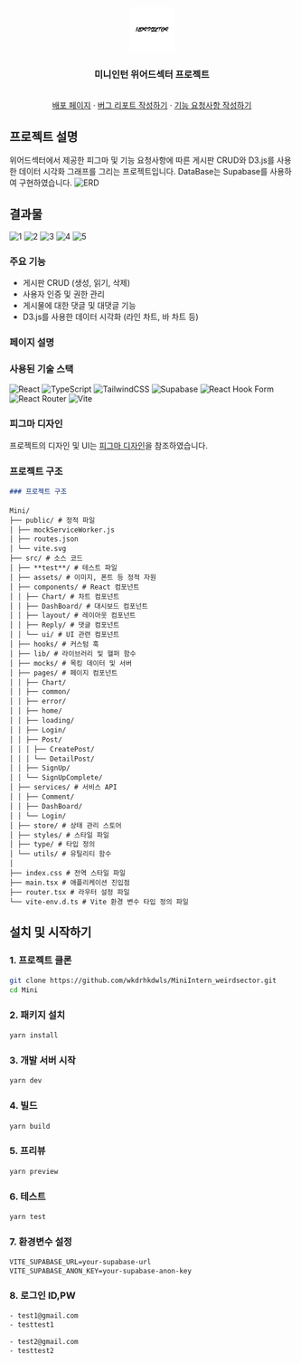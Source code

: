 <!-- PROJECT LOGO -->
<br />
<div align="center">
  <a href="https://github.com/othneildrew/Best-README-Template">
    <img src="src/assets/Logo.svg" alt="Logo" width="80" height="80">
  </a>

  <h3 align="center">미니인턴 위어드섹터 프로젝트</h3>

  <p align="center">
    <br />
    <a href="https://miniinterntest.netlify.app/">배포 페이지</a>
    ·
    <a href="https://github.com/wkdrhkdwls/MiniIntern_weirdsector/issues/new?assignees=&labels=bug&projects=&template=%EB%B2%84%EA%B7%B8-%EB%A6%AC%ED%8F%AC%ED%8A%B8-%EC%9D%B4%EC%8A%88.md&title=">버그 리포트 작성하기</a>
    ·
    <a href="https://github.com/wkdrhkdwls/MiniIntern_weirdsector/issues/new?assignees=&labels=documentation%2C+enhancement&projects=&template=%EA%B8%B0%EB%8A%A5-%EC%9A%94%EC%B2%AD-%EC%9D%B4%EC%8A%88.md&title=">기능 요청사항 작성하기</a>
  </p>
</div>

<!-- ABOUT THE PROJECT -->

## 프로젝트 설명

위어드섹터에서 제공한 피그마 및 기능 요청사항에 따른 게시판 CRUD와 D3.js를 사용한 데이터 시각화 그래프를 그리는 프로젝트입니다. DataBase는 Supabase를 사용하여 구현하였습니다.
![ERD](./assets/ERD.png)

## 결과물

![1](./assets/ReadMe/1.gif)
![2](./assets/ReadMe/2.gif)
![3](./assets/ReadMe/3.gif)
![4](./assets/ReadMe/4.gif)
![5](./assets/ReadMe/5.gif)

### 주요 기능

- 게시판 CRUD (생성, 읽기, 삭제)
- 사용자 인증 및 권한 관리
- 게시물에 대한 댓글 및 대댓글 기능
- D3.js를 사용한 데이터 시각화 (라인 차트, 바 차트 등)

### 페이지 설명

### 사용된 기술 스택

![React](https://img.shields.io/badge/react-%2320232a.svg?style=for-the-badge&logo=react&logoColor=%2361DAFB)
![TypeScript](https://img.shields.io/badge/typescript-%23007ACC.svg?style=for-the-badge&logo=typescript&logoColor=white)
![TailwindCSS](https://img.shields.io/badge/tailwindcss-%2338B2AC.svg?style=for-the-badge&logo=tailwind-css&logoColor=white)
![Supabase](https://img.shields.io/badge/Supabase-3ECF8E?style=for-the-badge&logo=supabase&logoColor=white)
![React Hook Form](https://img.shields.io/badge/React%20Hook%20Form-%23EC5990.svg?style=for-the-badge&logo=reacthookform&logoColor=white)
![React Router](https://img.shields.io/badge/React_Router-CA4245?style=for-the-badge&logo=react-router&logoColor=white)
![Vite](https://img.shields.io/badge/vite-%23646CFF.svg?style=for-the-badge&logo=vite&logoColor=white)

### 피그마 디자인

프로젝트의 디자인 및 UI는 [피그마 디자인](https://www.figma.com/design/ryTkKUa4UaJOi3P4XhJoXT/%EA%B0%9C%EB%B0%9C%EC%9E%90-%EB%AF%B8%EB%8B%88%EC%9D%B8%ED%84%B4?node-id=1-31&t=yFluelPkO8kFenP0-0)을 참조하였습니다.

### 프로젝트 구조

```markdown
### 프로젝트 구조

Mini/
├── public/ # 정적 파일
│ ├── mockServiceWorker.js  
│ ├── routes.json  
│ └── vite.svg  
├── src/ # 소스 코드
│ ├── **test**/ # 테스트 파일
│ ├── assets/ # 이미지, 폰트 등 정적 자원
│ ├── components/ # React 컴포넌트
│ │ ├── Chart/ # 차트 컴포넌트
│ │ ├── DashBoard/ # 대시보드 컴포넌트
│ │ ├── layout/ # 레이아웃 컴포넌트
│ │ ├── Reply/ # 댓글 컴포넌트
│ │ └── ui/ # UI 관련 컴포넌트  
│ ├── hooks/ # 커스텀 훅
│ ├── lib/ # 라이브러리 및 헬퍼 함수
│ ├── mocks/ # 목킹 데이터 및 서버
│ ├── pages/ # 페이지 컴포넌트
│ │ ├── Chart/  
│ │ ├── common/  
│ │ ├── error/  
│ │ ├── home/  
│ │ ├── loading/  
│ │ ├── Login/  
│ │ ├── Post/  
│ │ │ ├── CreatePost/  
│ │ │ └── DetailPost/
│ │ ├── SignUp/  
│ │ └── SignUpComplete/  
│ ├── services/ # 서비스 API
│ │ ├── Comment/  
│ │ ├── DashBoard/  
│ │ └── Login/  
│ ├── store/ # 상태 관리 스토어
│ ├── styles/ # 스타일 파일
│ ├── type/ # 타입 정의
│ └── utils/ # 유틸리티 함수
│  
├── index.css # 전역 스타일 파일
├── main.tsx # 애플리케이션 진입점
├── router.tsx # 라우터 설정 파일
└── vite-env.d.ts # Vite 환경 변수 타입 정의 파일
```

## 설치 및 시작하기

### 1. 프로젝트 클론

```bash
git clone https://github.com/wkdrhkdwls/MiniIntern_weirdsector.git
cd Mini
```

### 2. 패키지 설치

```bash
yarn install
```

### 3. 개발 서버 시작

```bash
yarn dev
```

### 4. 빌드

```bash
yarn build
```

### 5. 프리뷰

```bash
yarn preview
```

### 6. 테스트

```bash
yarn test
```

### 7. 환경변수 설정

```env
VITE_SUPABASE_URL=your-supabase-url
VITE_SUPABASE_ANON_KEY=your-supabase-anon-key
```

### 8. 로그인 ID,PW

```
- test1@gmail.com
- testtest1
```

```
- test2@gmail.com
- testtest2
```
